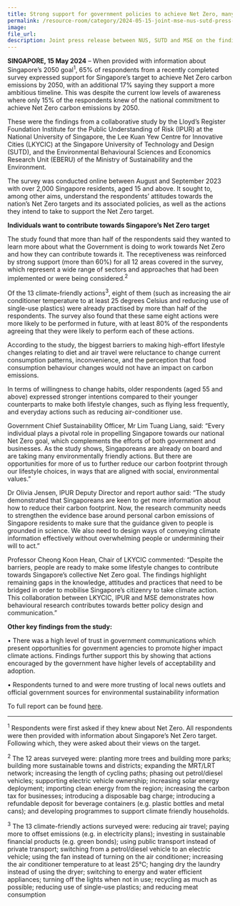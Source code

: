 ```yaml
---  
title: Strong support for government policies to achieve Net Zero, many are already taking action to reduce their carbon footprint 
permalink: /resource-room/category/2024-05-15-joint-mse-nus-sutd-press-release-net-zero-survey-results
image:  
file_url:
description: Joint press release between NUS, SUTD and MSE on the findings for the Getting to Net Zero - Knowledge and Perceptions in Singapore survey  
---
```

**SINGAPORE, 15 May 2024** – When provided with information about Singapore’s 2050 goal<sup>1</sup>, 65% of respondents from a recently completed survey expressed support for Singapore’s target to achieve Net Zero carbon emissions by 2050, with an additional 17% saying they support a more ambitious timeline. This was despite the current low levels of awareness where only 15% of the respondents knew of the national commitment to achieve Net Zero carbon emissions by 2050.

These were the findings from a collaborative study by the Lloyd’s Register Foundation Institute for the Public Understanding of Risk (IPUR) at the National University of Singapore, the Lee Kuan Yew Centre for Innovative Cities (LKYCIC) at the Singapore
University of Technology and Design (SUTD), and the Environmental Behavioural
Sciences and Economics Research Unit (EBERU) of the Ministry of Sustainability and
the Environment.

The survey was conducted online between August and September 2023 with over
2,000 Singapore residents, aged 15 and above. It sought to, among other aims,
understand the respondents’ attitudes towards the nation’s Net Zero targets and its
associated policies, as well as the actions they intend to take to support the Net Zero
target.

**Individuals want to contribute towards Singapore’s Net Zero target**

The study found that more than half of the respondents said they wanted to learn more
about what the Government is doing to work towards Net Zero and how they can
contribute towards it. The receptiveness was reinforced by strong support (more than
60%) for all 12 areas covered in the survey, which represent a wide range of sectors
and approaches that had been implemented or were being considered.<sup>2</sup>

Of the 13 climate-friendly actions<sup>3</sup>, eight of them (such as increasing the air conditioner temperature to at least 25 degrees Celsius and reducing use of single-use plastics) were already practised by more than half of the respondents. The survey also found that these same eight actions were more likely to be performed in future, with at least 80% of the respondents agreeing that they were likely to perform each of these actions.

According to the study, the biggest barriers to making high-effort lifestyle changes relating to diet and air travel were reluctance to change current consumption patterns, inconvenience, and the perception that food consumption behaviour changes would not have an impact on carbon emissions.

In terms of willingness to change habits, older respondents (aged 55 and above) expressed stronger intentions compared to their younger counterparts to make both lifestyle changes, such as flying less frequently, and everyday actions such as reducing air-conditioner use. 

Government Chief Sustainability Officer, Mr Lim Tuang Liang, said: “Every individual plays a pivotal role in propelling Singapore towards our national Net Zero goal, which complements the efforts of both government and businesses. As the study shows, Singaporeans are already on board and are taking many environmentally friendly actions. But there are opportunities for more of us to further reduce our carbon footprint through our lifestyle choices, in ways that are aligned with social, environmental values.” 

Dr Olivia Jensen, IPUR Deputy Director and report author said: “The study demonstrated that Singaporeans are keen to get more information about how to reduce their carbon footprint. Now, the research community needs to strengthen the evidence base around personal carbon emissions of Singapore residents to make sure that the guidance given to people is grounded in science. We also need to design ways of conveying climate information effectively without overwhelming people or undermining their will to act.” 

Professor Cheong Koon Hean, Chair of LKYCIC commented: “Despite the barriers, people are ready to make some lifestyle changes to contribute towards Singapore’s collective Net Zero goal. The findings highlight remaining gaps in the knowledge, attitudes and practices that need to be bridged in order to mobilise Singapore’s citizenry to take climate action.  This collaboration between LKYCIC, IPUR and MSE demonstrates how behavioural research contributes towards better policy design and communication.”

**Other key findings from the study:**

•	There was a high level of trust in government communications which present opportunities for government agencies to promote higher impact climate actions. Findings further support this by showing that actions encouraged by the government have higher levels of acceptability and adoption.

•	Respondents turned to and were more trusting of local news outlets and official government sources for environmental sustainability information

To full report can be found <a href="[url](https://ipur.nus.edu.sg/wp-content/uploads/2024/05/Getting-to-Net-Zero-Report-1.pdf)">here</a>. 

___________________________________________________________
<sup>1</sup> Respondents were first asked if they knew about Net Zero. All respondents were then provided with information about Singapore’s Net Zero target. Following which, they were asked about their views on the target. 

<sup>2</sup> The 12 areas surveyed were: planting more trees and building more parks; building more sustainable towns and districts; expanding the MRT/LRT network; increasing the length of cycling paths; phasing out petrol/diesel vehicles; supporting electric vehicle ownership; increasing solar energy deployment; importing clean energy from the region; increasing the carbon tax for businesses; introducing a disposable bag charge; introducing a refundable deposit for beverage containers (e.g. plastic bottles and metal cans); and developing programmes to support climate friendly households.

<sup>3</sup> The 13 climate-friendly actions surveyed were: reducing air travel; paying more to offset emissions (e.g. in electricity plans); investing in sustainable financial products (e.g. green bonds); using public transport instead of private transport; switching from a petrol/diesel vehicle to an electric vehicle; using the fan instead of turning on the air conditioner; increasing the air conditioner temperature to at least 25°C; hanging dry the laundry instead of using the dryer; switching to energy and water efficient appliances; turning off the lights when not in use; recycling as much as possible; reducing use of single-use plastics; and reducing meat consumption
